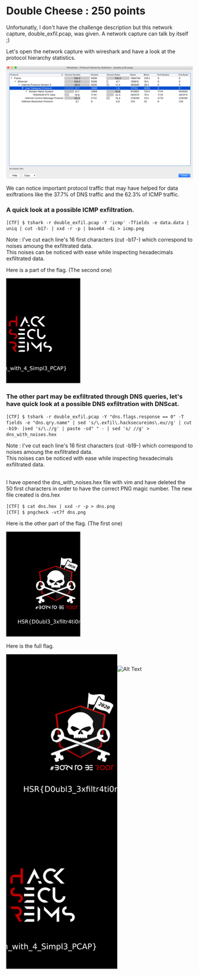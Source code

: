 # Double Cheese : 250 points

Unfortunatly, I don't have the challenge description but this network capture, double_exfil.pcap, was given. A network capture can talk by itself ;)

Let's open the network capture with wireshark and have a look at the protocol hierarchy statistics.

![Image](./Images/protocol_hierarchy_stat.png)

We can notice important protocol traffic that may have helped for data exiftrations like the 37.7% of DNS traffic and the 62.3% of ICMP traffic.

### A quick look at a possible ICMP exfiltration.


```shell
[CTF] $ tshark -r double_exfil.pcap -Y 'icmp' -Tfields -e data.data | uniq | cut -b17- | xxd -r -p | base64 -di > icmp.png
```

Note : I've cut each line's 16 first characters (cut -b17-) which correspond to noises amoung the exfiltrated data.<br>
This noises can be noticed with ease while inspecting hexadecimals exfiltrated data.

Here is a part of the flag. (The second one)

<img src="./Images/icmp.png" alt="drawing" width="200"/>


### The other part may be exfiltrated through DNS queries, let's have quick look at a possible DNS exfiltration with DNScat.

```shell
[CTF] $ tshark -r double_exfil.pcap -Y "dns.flags.response == 0" -T fields -e "dns.qry.name" | sed 's/\.exfil\.hacksecureims\.eu//g' | cut -b19- |sed 's/\.//g' | paste -sd" " - | sed 's/ //g' > dns_with_noises.hex
```

Note : I've cut each line's 16 first characters (cut -b19-) which correspond to noises amoung the exfiltrated data.<br>
This noises can be noticed with ease while inspecting hexadecimals exfiltrated data.<br><br>


I have opened the dns_with_noises.hex file with vim and have deleted the 50 first characters in order to have the correct PNG magic number.
The new file created is dns.hex

```shell 
[CTF] $ cat dns.hex | xxd -r -p > dns.png
[CTF] $ pngcheck -vt7f dns.png
```

Here is the other part of the flag. (The first one)

<img src="./Images/dns.png" alt="drawing" width="200"/>


Here is the full flag.

<img src="./Images/dns.png" align="left" width="300" >
<img src="./Images/icmp.png" align="left" width="300" >

<br>

![Alt Text](https://regmedia.co.uk/2014/09/11/fgvfvfbvfgvgv.gif?x=648&y=348&crop=1)

<br/>
